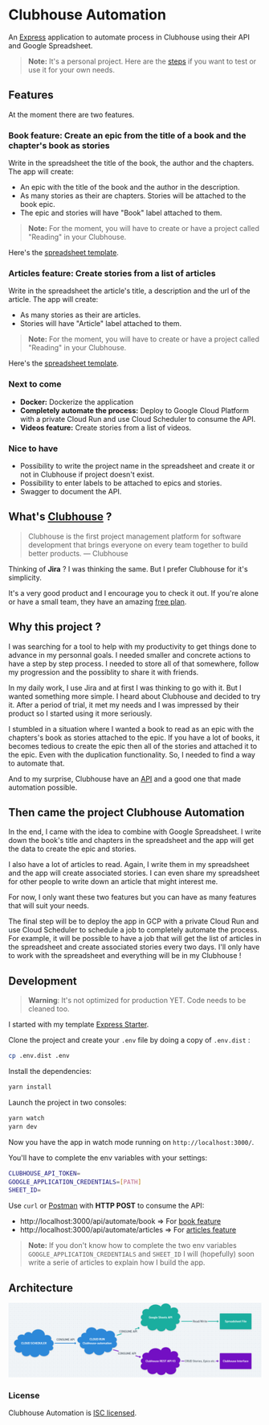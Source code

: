 # Clubhouse Automation

An [Express](https://expressjs.com/) application to automate process in Clubhouse using their API and Google Spreadsheet.

> **Note:** It's a personal project. Here are the [steps](#development) if you want to test or use it for your own needs.

## Features

At the moment there are two features.

### Book feature: Create an epic from the title of a book and the chapter's book as stories
Write in the spreadsheet the title of the book, the author and the chapters.
The app will create:
- An epic with the title of the book and the author in the description.
- As many stories as their are chapters. Stories will be attached to the book epic.
- The epic and stories will have "Book" label attached to them.

> **Note:** For the moment, you will have to create or have a project called "Reading" in your Clubhouse.

Here's the [spreadsheet template](https://docs.google.com/spreadsheets/d/1oHin1tiFc_mIUD7t2JKsQQYSs9nuDmM3yyffLHODunk/edit#gid=309331420).

### Articles feature: Create stories from a list of articles
Write in the spreadsheet the article's title, a description and the url of the article.
The app will create:
- As many stories as their are articles.
- Stories will have "Article" label attached to them.

> **Note:** For the moment, you will have to create or have a project called "Reading" in your Clubhouse.

Here's the [spreadsheet template](https://docs.google.com/spreadsheets/d/1oHin1tiFc_mIUD7t2JKsQQYSs9nuDmM3yyffLHODunk/edit#gid=0).

### Next to come
- **Docker:** Dockerize the application
- **Completely automate the process:** Deploy to Google Cloud Platform with a private Cloud Run and use Cloud Scheduler to consume the API.
- **Videos feature:** Create stories from a list of videos.

### Nice to have
- Possibility to write the project name in the spreadsheet and create it or not in Clubhouse if project doesn't exist.
- Possibility to enter labels to be attached to epics and stories.
- Swagger to document the API.

## What's [Clubhouse](https://clubhouse.io/) ?

> Clubhouse is the first project management platform for software development that brings everyone on every team together to build better products. — Clubhouse

Thinking of **Jira** ? I was thinking the same. But I prefer Clubhouse for it's simplicity.

It's a very good product and I encourage you to check it out. If you're alone or have a small team, they have an amazing [free plan](https://clubhouse.io/blog/free-plan).   

## Why this project ?

I was searching for a tool to help with my productivity to get things done to advance in my personnal goals. I needed smaller and concrete actions to have a step by step process. I needed to store all of that somewhere, follow my progression and the possiblity to share it with friends.

In my daily work, I use Jira and at first I was thinking to go with it. But I wanted something more simple. I heard about Clubhouse and decided to try it. After a period of trial, it met my needs and I was impressed by their product so I started using it more seriously.

I stumbled in a situation where I wanted a book to read as an epic with the chapters's book as stories attached to the epic. If you have a lot of books, it becomes tedious to create the epic then all of the stories and attached it to the epic. Even with the duplication functionality. So, I needed to find a way to automate that.

And to my surprise, Clubhouse have an [API](https://clubhouse.io/api/rest/v3/) and a good one that made automation possible.

## Then came the project Clubhouse Automation

In the end, I came with the idea to combine with Google Spreadsheet. I write down the book's title and chapters in the spreadsheet and the app will get the data to create the epic and stories.

I also have a lot of articles to read. Again, I write them in my spreadsheet and the app will create associated stories. I can even share my spreadsheet for other people to write down an article that might interest me.

For now, I only want these two features but you can have as many features that will suit your needs.

The final step will be to deploy the app in GCP with a private Cloud Run and use Cloud Scheduler to schedule a job to completely automate the process. For example, it will be possible to have a job that will get the list of articles in the spreadsheet and create associated stories every two days. I'll only have to work with the spreadsheet and everything will be in my Clubhouse !

## Development

> **Warning**: It's not optimized for production YET. Code needs to be cleaned too.

I started with my template [Express Starter](https://github.com/Wraithraiser/express-starter).

Clone the project and create your `.env` file by doing a copy of `.env.dist` :
```sh
cp .env.dist .env
```

Install the dependencies:
```sh
yarn install
```

Launch the project in two consoles:
```sh
yarn watch
yarn dev
```

Now you have the app in watch mode running on `http://localhost:3000/`.

You'll have to complete the env variables with your settings:
```sh
CLUBHOUSE_API_TOKEN=
GOOGLE_APPLICATION_CREDENTIALS=[PATH]
SHEET_ID=
```

Use `curl` or [Postman](https://www.getpostman.com/) with **HTTP POST** to consume the API:
- http://localhost:3000/api/automate/book => For [book feature](#book-feature-create-an-epic-from-the-title-of-a-book-and-the-chapters-book-as-stories)
- http://localhost:3000/api/automate/articles => For [articles feature](#articles-feature-create-stories-from-a-list-of-articles)

> **Note:** If you don't know how to complete the two env variables `GOOGLE_APPLICATION_CREDENTIALS` and `SHEET_ID` I will (hopefully) soon write a serie of articles to explain how I build the app.

## Architecture

![Automation process](./src/assets/clubhouse-automation-process.png)

### License

Clubhouse Automation is [ISC licensed](./LICENSE).
